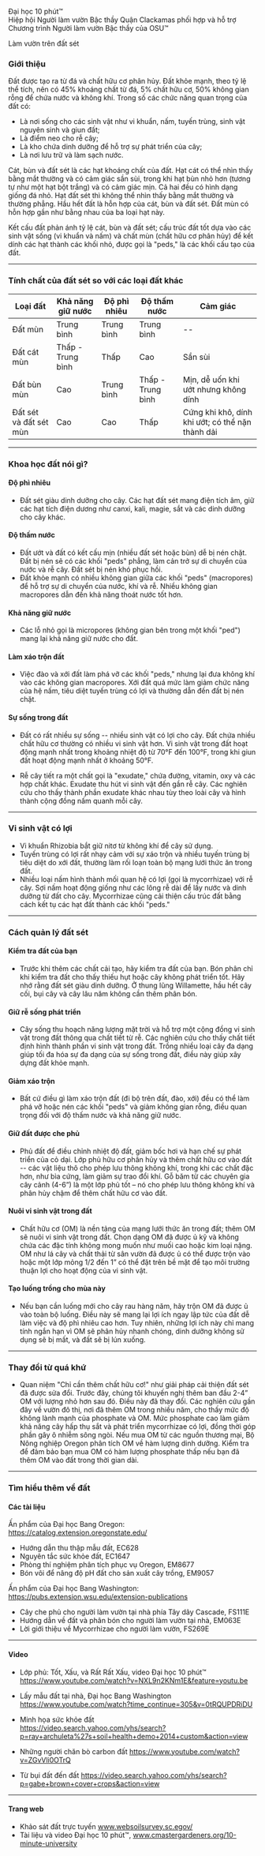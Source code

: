 Đại học 10 phút™  
Hiệp hội Người làm vườn Bậc thầy Quận Clackamas phối hợp và hỗ trợ Chương trình Người làm vườn Bậc thầy của OSU™  

Làm vườn trên đất sét  

### Giới thiệu  
Đất được tạo ra từ đá và chất hữu cơ phân hủy. Đất khỏe mạnh, theo tỷ lệ thể tích, nên có 45% khoáng chất từ đá, 5% chất hữu cơ, 50% không gian rỗng để chứa nước và không khí. Trong số các chức năng quan trọng của đất có:  
- Là nơi sống cho các sinh vật như vi khuẩn, nấm, tuyến trùng, sinh vật nguyên sinh và giun đất;  
- Là điểm neo cho rễ cây;  
- Là kho chứa dinh dưỡng để hỗ trợ sự phát triển của cây;  
- Là nơi lưu trữ và làm sạch nước.  

Cát, bùn và đất sét là các hạt khoáng chất của đất. Hạt cát có thể nhìn thấy bằng mắt thường và có cảm giác sần sùi, trong khi hạt bùn nhỏ hơn (tương tự như một hạt bột trắng) và có cảm giác mịn. Cả hai đều có hình dạng giống đá nhỏ. Hạt đất sét thì không thể nhìn thấy bằng mắt thường và thường phẳng. Hầu hết đất là hỗn hợp của cát, bùn và đất sét. Đất mùn có hỗn hợp gần như bằng nhau của ba loại hạt này.  

Kết cấu đất phản ánh tỷ lệ cát, bùn và đất sét; cấu trúc đất tốt dựa vào các sinh vật sống (vi khuẩn và nấm) và chất mùn (chất hữu cơ phân hủy) để kết dính các hạt thành các khối nhỏ, được gọi là "peds," là các khối cấu tạo của đất.  

---

### Tính chất của đất sét so với các loại đất khác  

| Loại đất            | Khả năng giữ nước       | Độ phì nhiêu | Độ thấm nước | Cảm giác                      |
|---------------------|-----------------------|--------------|--------------|------------------------------|
| Đất mùn             | Trung bình           | Trung bình   | Trung bình   | --                           |
| Đất cát mùn         | Thấp - Trung bình    | Thấp         | Cao          | Sần sùi                      |
| Đất bùn mùn         | Cao                  | Trung bình   | Thấp - Trung bình | Mịn, dễ uốn khi ướt nhưng không dính |
| Đất sét và đất sét mùn | Cao                  | Cao          | Thấp         | Cứng khi khô, dính khi ướt; có thể nặn thành dải |

---

### Khoa học đất nói gì?  

#### Độ phì nhiêu  
- Đất sét giàu dinh dưỡng cho cây. Các hạt đất sét mang điện tích âm, giữ các hạt tích điện dương như canxi, kali, magie, sắt và các dinh dưỡng cho cây khác.  

#### Độ thấm nước  
- Đất ướt và đất có kết cấu mịn (nhiều đất sét hoặc bùn) dễ bị nén chặt. Đất bị nén sẽ có các khối "peds" phẳng, làm cản trở sự di chuyển của nước và rễ cây. Đất sét bị nén khó phục hồi.  
- Đất khỏe mạnh có nhiều không gian giữa các khối "peds" (macropores) để hỗ trợ sự di chuyển của nước, khí và rễ. Nhiều không gian macropores dẫn đến khả năng thoát nước tốt hơn.  

#### Khả năng giữ nước  
- Các lỗ nhỏ gọi là micropores (không gian bên trong một khối "ped") mang lại khả năng giữ nước cho đất.  

#### Làm xáo trộn đất  
- Việc đào và xới đất làm phá vỡ các khối "peds," nhưng lại đưa không khí vào các không gian macropores. Xới đất quá mức làm giảm chức năng của hệ nấm, tiêu diệt tuyến trùng có lợi và thường dẫn đến đất bị nén chặt.  

#### Sự sống trong đất  
- Đất có rất nhiều sự sống -- nhiều sinh vật có lợi cho cây. Đất chứa nhiều chất hữu cơ thường có nhiều vi sinh vật hơn. Vi sinh vật trong đất hoạt động mạnh nhất trong khoảng nhiệt độ từ 70°F đến 100°F, trong khi giun đất hoạt động mạnh nhất ở khoảng 50°F.  

- Rễ cây tiết ra một chất gọi là "exudate," chứa đường, vitamin, oxy và các hợp chất khác. Exudate thu hút vi sinh vật đến gần rễ cây. Các nghiên cứu cho thấy thành phần exudate khác nhau tùy theo loài cây và hình thành cộng đồng nấm quanh mỗi cây.  

---

### Vi sinh vật có lợi  

- Vi khuẩn Rhizobia bắt giữ nitơ từ không khí để cây sử dụng.  
- Tuyến trùng có lợi rất nhạy cảm với sự xáo trộn và nhiều tuyến trùng bị tiêu diệt do xới đất, thường làm rối loạn toàn bộ mạng lưới thức ăn trong đất.  
- Nhiều loại nấm hình thành mối quan hệ có lợi (gọi là mycorrhizae) với rễ cây. Sợi nấm hoạt động giống như các lông rễ dài để lấy nước và dinh dưỡng từ đất cho cây. Mycorrhizae cũng cải thiện cấu trúc đất bằng cách kết tụ các hạt đất thành các khối "peds."  

---

### Cách quản lý đất sét  

#### Kiểm tra đất của bạn  
- Trước khi thêm các chất cải tạo, hãy kiểm tra đất của bạn. Bón phân chỉ khi kiểm tra đất cho thấy thiếu hụt hoặc cây không phát triển tốt. Hãy nhớ rằng đất sét giàu dinh dưỡng. Ở thung lũng Willamette, hầu hết cây cối, bụi cây và cây lâu năm không cần thêm phân bón.  

#### Giữ rễ sống phát triển  
- Cây sống thu hoạch năng lượng mặt trời và hỗ trợ một cộng đồng vi sinh vật trong đất thông qua chất tiết từ rễ. Các nghiên cứu cho thấy chất tiết định hình thành phần vi sinh vật trong đất. Trồng nhiều loại cây đa dạng giúp tối đa hóa sự đa dạng của sự sống trong đất, điều này giúp xây dựng đất khỏe mạnh.  

#### Giảm xáo trộn  
- Bất cứ điều gì làm xáo trộn đất (đi bộ trên đất, đào, xới) đều có thể làm phá vỡ hoặc nén các khối "peds" và giảm không gian rỗng, điều quan trọng đối với độ thấm nước và khả năng giữ nước.  

#### Giữ đất được che phủ  
- Phủ đất để điều chỉnh nhiệt độ đất, giảm bốc hơi và hạn chế sự phát triển của cỏ dại. Lớp phủ hữu cơ phân hủy và thêm chất hữu cơ vào đất -- các vật liệu thô cho phép lưu thông không khí, trong khi các chất đặc hơn, như bìa cứng, làm giảm sự trao đổi khí. Gỗ băm từ các chuyên gia cây cảnh (4-6”) là một lớp phủ tốt – nó cho phép lưu thông không khí và phân hủy chậm để thêm chất hữu cơ vào đất.  

#### Nuôi vi sinh vật trong đất  
- Chất hữu cơ (OM) là nền tảng của mạng lưới thức ăn trong đất; thêm OM sẽ nuôi vi sinh vật trong đất. Chọn dạng OM đã được ủ kỹ và không chứa các đặc tính không mong muốn như muối cao hoặc kim loại nặng. OM như lá cây và chất thải từ sân vườn đã được ủ có thể được trộn vào hoặc một lớp mỏng 1/2 đến 1” có thể đặt trên bề mặt để tạo môi trường thuận lợi cho hoạt động của vi sinh vật.  

#### Tạo luống trồng cho mùa này  
- Nếu bạn cần luống mới cho cây rau hàng năm, hãy trộn OM đã được ủ vào toàn bộ luống. Điều này sẽ mang lại lợi ích ngay lập tức của đất dễ làm việc và độ phì nhiêu cao hơn. Tuy nhiên, những lợi ích này chỉ mang tính ngắn hạn vì OM sẽ phân hủy nhanh chóng, dinh dưỡng không sử dụng sẽ bị mất, và đất sẽ bị lún xuống.  

---

### Thay đổi từ quá khứ  
- Quan niệm "Chỉ cần thêm chất hữu cơ!" như giải pháp cải thiện đất sét đã được sửa đổi. Trước đây, chúng tôi khuyến nghị thêm ban đầu 2-4” OM với lượng nhỏ hơn sau đó. Điều này đã thay đổi. Các nghiên cứu gần đây về vườn đô thị, nơi đã thêm OM trong nhiều năm, cho thấy mức độ không lành mạnh của phosphate và OM. Mức phosphate cao làm giảm khả năng cây hấp thụ sắt và phát triển mycorrhizae có lợi, đồng thời góp phần gây ô nhiễm sông ngòi. Nếu mua OM từ các nguồn thương mại, Bộ Nông nghiệp Oregon phân tích OM về hàm lượng dinh dưỡng. Kiểm tra để đảm bảo bạn mua OM có hàm lượng phosphate thấp nếu bạn đã thêm OM vào đất trong thời gian dài.  

---

### Tìm hiểu thêm về đất  

#### Các tài liệu  
Ấn phẩm của Đại học Bang Oregon: https://catalog.extension.oregonstate.edu/  
- Hướng dẫn thu thập mẫu đất, EC628  
- Nguyên tắc sức khỏe đất, EC1647  
- Phòng thí nghiệm phân tích phục vụ Oregon, EM8677  
- Bón vôi để nâng độ pH đất cho sản xuất cây trồng, EM9057  

Ấn phẩm của Đại học Bang Washington: https://pubs.extension.wsu.edu/extension-publications  
- Cây che phủ cho người làm vườn tại nhà phía Tây dãy Cascade, FS111E  
- Hướng dẫn về đất và phân bón cho người làm vườn tại nhà, EM063E  
- Lời giới thiệu về Mycorrhizae cho người làm vườn, FS269E  

---

#### Video  
- Lớp phủ: Tốt, Xấu, và Rất Rất Xấu, video Đại học 10 phút™  
https://www.youtube.com/watch?v=NXL9n2KNm1E&feature=youtu.be  

- Lấy mẫu đất tại nhà, Đại học Bang Washington  
https://www.youtube.com/watch?time_continue=305&v=0tRQUPDRiDU  

- Minh họa sức khỏe đất  
https://video.search.yahoo.com/yhs/search?p=ray+archuleta%27s+soil+health+demo+2014+custom&action=view  

- Những người chăn bò carbon đất https://www.youtube.com/watch?v=ZGvVli0OTrQ  

- Từ bụi đất đến đất https://video.search.yahoo.com/yhs/search?p=gabe+brown+cover+crops&action=view  

---

#### Trang web  
- Khảo sát đất trực tuyến www.websoilsurvey.sc.egov/  
- Tài liệu và video Đại học 10 phút™, www.cmastergardeners.org/10-minute-university  